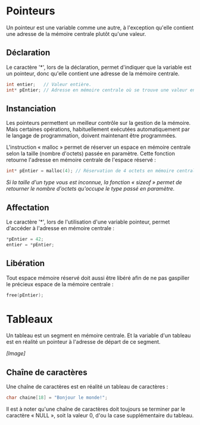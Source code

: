 # Pointeurs #

Un pointeur est une variable comme une autre, à l'exception qu'elle contient une adresse de la mémoire centrale plutôt qu'une valeur.

## Déclaration ##

Le caractère '*', lors de la déclaration, permet d'indiquer que la variable est un pointeur, donc qu'elle contient une adresse de la mémoire centrale.

```c
int entier;   // Valeur entière.
int* pEntier; // Adresse en mémoire centrale où se trouve une valeur entière.
```

## Instanciation ##

Les pointeurs permettent un meilleur contrôle sur la gestion de la mémoire. Mais certaines opérations, habituellement exécutées automatiquement par le langage de programmation, doivent maintenant être programmées.

L'instruction « malloc » permet de réserver un espace en mémoire centrale selon la taille (nombre d'octets) passée en paramètre. Cette fonction retourne l'adresse en mémoire centrale de l'espace réservé :

```c
int* pEntier = malloc(4); // Réservation de 4 octets en mémoire centrale et stockage de l'adresse de cet espace dans le pointeur « pEntier ».
```

*Si la taille d'un type vous est inconnue, la fonction « sizeof » permet de retourner le nombre d'octets qu'occupe le type passé en paramètre.*

## Affectation ##

Le caractère '*', lors de l'utilisation d'une variable pointeur, permet d'accéder à l'adresse en mémoire centrale :

```c
*pEntier = 42;
entier = *pEntier;
```

## Libération ##

Tout espace mémoire réservé doit aussi être libéré afin de ne pas gaspiller le précieux espace de la mémoire centrale :

```c
free(pEntier);
```

# Tableaux #

Un tableau est un segment en mémoire centrale. Et la variable d'un tableau est en réalité un pointeur à l'adresse de départ de ce segment.

*[Image]*

## Chaîne de caractères ##

Une chaîne de caractères est en réalité un tableau de caractères :

```C
char chaine[18] = "Bonjour le monde!";
```

Il est à noter qu'une chaîne de caractères doit toujours se terminer par le caractère « NULL », soit la valeur 0, d'ou la case supplémentaire du tableau.